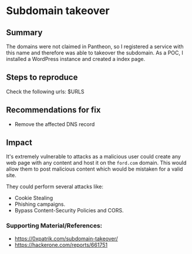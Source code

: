 

# Subdomain takeover 

## Summary

The domains  were not claimed in Pantheon, so I registered a service with this name and therefore was able to takeover the subdomain.  As a POC, I installed a WordPress instance and created a index page.

## Steps to reproduce
 
Check the following urls:
$URLS

 
## Recommendations for fix

* Remove the affected DNS record
 

## Impact

It's extremely vulnerable to attacks as a malicious user could create any web page with any content and host it on the `ford.com` domain. This would allow them to post malicious content which would be mistaken for a valid site. 

They could perform several attacks like:
 - Cookie Stealing
 - Phishing campaigns. 
 - Bypass Content-Security Policies and CORS.
 

### Supporting Material/References:

 - https://0xpatrik.com/subdomain-takeover/
 - https://hackerone.com/reports/661751


